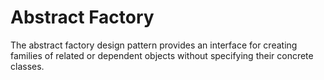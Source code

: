 # Abstract Factory

The abstract factory design pattern provides an interface for creating families of related or dependent objects without specifying their concrete classes.












